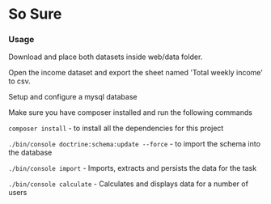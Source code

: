 # So Sure

### Usage
Download and place both datasets inside web/data folder.

Open the income dataset and export the sheet named 'Total weekly income' to csv.

Setup and configure a mysql database

Make sure you have composer installed and run the following commands

`composer install` - to install all the dependencies for this project

`./bin/console doctrine:schema:update --force` - to import the schema into the database

`./bin/console import` - Imports, extracts and persists the data for the task

`./bin/console calculate` - Calculates and displays data for a number of users


